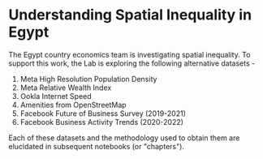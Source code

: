 # Understanding Spatial Inequality in Egypt

The Egypt country economics team is investigating spatial inequality. To support this work, the Lab is exploring the following alternative datasets -

1. Meta High Resolution Population Density
2. Meta Relative Wealth Index
3. Ookla Internet Speed
4. Amenities from OpenStreetMap
5. Facebook Future of Business Survey (2019-2021)
6. Facebook Business Activity Trends (2020-2022)

Each of these datasets and the methodology used to obtain them are elucidated in subsequent notebooks (or "chapters"). 

